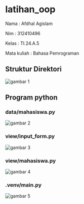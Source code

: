 # latihan_oop
Nama : Afdhal Agislam <p>
Nim : 312410496 <p>
Kelas : TI.24.A.5 <p>
Mata kuliah : Bahasa Pemrograman <p>
## Struktur Direktori
![gambar 1](https://github.com/user-attachments/assets/2af139b1-0e3c-4940-95c2-93b05d9dcb29)
## Program python
### data/mahasiswa.py
![gambar 2](https://github.com/user-attachments/assets/319227e5-ef93-42d7-a5e5-bf070bc3fde9)
### view/input_form.py
![gambar 3](https://github.com/user-attachments/assets/99f918eb-b358-41a4-b64b-1283ad607069)
### view/mahasiswa.py
![gambar 4](https://github.com/user-attachments/assets/1c5861f8-8305-4e31-bdc6-f4158449f9af)
### .venv/main.py
![gambar 5](https://github.com/user-attachments/assets/fdbc2aa5-43de-4540-94b8-606f6fe318b5)
